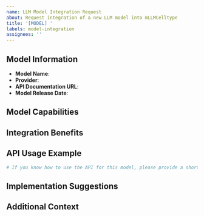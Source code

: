 ```yaml
---
name: LLM Model Integration Request
about: Request integration of a new LLM model into mLLMCelltype
title: '[MODEL] '
labels: model-integration
assignees: ''
---
```


## Model Information

- **Model Name**: <!-- e.g., Mistral-Large -->
- **Provider**: <!-- e.g., Mistral AI -->
- **API Documentation URL**: <!-- If available -->
- **Model Release Date**: <!-- e.g., 2025-03-15 -->

## Model Capabilities

<!-- Please describe the main features and capabilities of this model, especially those relevant to biomedical and cell type annotation tasks -->

## Integration Benefits

<!-- Please explain why this model should be integrated into mLLMCelltype and how it would complement the existing model set -->

## API Usage Example

```python
# If you know how to use the API for this model, please provide a short example
```

## Implementation Suggestions

<!-- If you have specific suggestions on how to integrate this model into mLLMCelltype, please provide them here -->

## Additional Context

<!-- Add any other context about the model integration request here -->